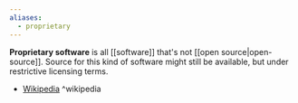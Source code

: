 ```yaml
---
aliases:
  - proprietary
---
```

**Proprietary software** is all [[software]] that's not [[open source|open-source]].
Source for this kind of software might still be available, but under restrictive licensing terms.

- [Wikipedia](https://en.wikipedia.org/wiki/Proprietary_software) ^wikipedia